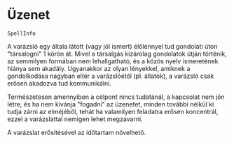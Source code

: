 # Üzenet

`SpellInfo`

A varázsló egy általa látott (vagy jól ismert) élőlénnyel tud gondolati úton "társalogni" 1 körön át. Mivel a társalgás kizárólag gondolatok útján történik, az semmilyen formában nem lehallgatható, és a közös nyelv ismeretének hiánya sem akadály. Ugyanakkor az olyan lényekkel, amiknek a gondolkodása nagyban eltér a varázslóétól (pl. állatok), a varázsló csak erősen akadozva tud kommunikálni.

Természetesen amennyiben a célpont nincs tudatánál, a kapcsolat nem jön létre, és ha nem kívánja "fogadni" az üzenetet, minden további nélkül ki tudja zárni az elméjéből, tehát ha valamilyen feladatra erősen koncentrál, ezzel a varázslattal nemigen lehet megzavarni.

A varázslat erősítésével az időtartam növelhető.